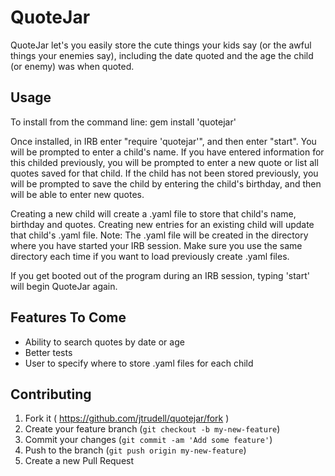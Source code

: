 # QuoteJar

QuoteJar let's you easily store the cute things your kids say (or the awful things your enemies say),
including the date quoted and the age the child (or enemy) was when quoted. 

## Usage

To install from the command line: gem install 'quotejar'

Once installed, in IRB enter "require 'quotejar'", and then enter "start".
You will be prompted to enter a child's name. If you have entered information
for this childed previously, you will be prompted to enter a new quote or list
all quotes saved for that child. If the child has not been stored previously,
you will be prompted to save the child by entering the child's birthday, and
then will be able to enter new quotes.

Creating a new child will create a .yaml file to store that child's name, birthday and quotes.
Creating new entries for an existing child will update that child's .yaml file.
Note: The .yaml file will be created in the directory where you have started your IRB session. Make sure
you use the same directory each time if you want to load previously create .yaml files.

If you get booted out of the program during an IRB session, typing 'start' will begin QuoteJar again. 

## Features To Come

- Ability to search quotes by date or age
- Better tests
- User to specify where to store .yaml files for each child

## Contributing

1. Fork it ( https://github.com/jtrudell/quotejar/fork )
2. Create your feature branch (`git checkout -b my-new-feature`)
3. Commit your changes (`git commit -am 'Add some feature'`)
4. Push to the branch (`git push origin my-new-feature`)
5. Create a new Pull Request